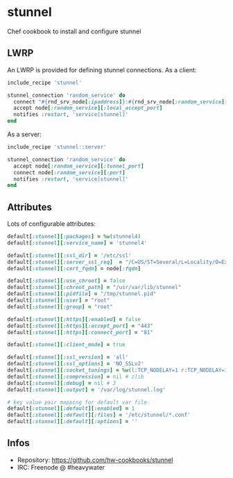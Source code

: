# stunnel

Chef cookbook to install and configure stunnel

## LWRP

An LWRP is provided for defining stunnel connections. As a client:
```ruby
include_recipe 'stunnel'

stunnel_connection 'random_service' do
  connect "#{rnd_srv_node[:ipaddress]}:#{rnd_srv_node[:random_service][:port]}"
  accept node[:random_service][:local_accept_port]
  notifies :restart, 'service[stunnel]'
end
```

As a server:
```ruby
include_recipe 'stunnel::server'

stunnel_connection 'random_service' do
  accept node[:random_service][:tunnel_port]
  connect node[:random_service][:port]
  notifies :restart, 'service[stunnel]'
end
```

## Attributes

Lots of configurable attributes:

```ruby
default[:stunnel][:packages] = %w(stunnel4)
default[:stunnel][:service_name] = 'stunnel4'

default[:stunnel][:ssl_dir] = '/etc/ssl'
default[:stunnel][:server_ssl_req]  = "/C=US/ST=Several/L=Locality/O=Example/OU=Operations/CN=#{node.fqdn}/emailAddress=root@#{node.fqdn}"
default[:stunnel][:cert_fqdn] = node[:fqdn]

default[:stunnel][:use_chroot] = false
default[:stunnel][:chroot_path] = "/usr/var/lib/stunnel"
default[:stunnel][:pidfile] = "/tmp/stunnel.pid"
default[:stunnel][:user] = "root"
default[:stunnel][:group] = "root"

default[:stunnel][:https][:enabled] = false
default[:stunnel][:https][:accept_port] = "443"
default[:stunnel][:https][:connect_port] = "81"

default[:stunnel][:client_mode] = true

default[:stunnel][:ssl_version] = 'all'
default[:stunnel][:ssl_options] = 'NO_SSLv2'
default[:stunnel][:socket_tunings] = %w(l:TCP_NODELAY=1 r:TCP_NODELAY=1)
default[:stunnel][:compression] = nil # zlib
default[:stunnel][:debug] = nil # 3
default[:stunnel][:output] = '/var/log/stunnel.log'

# key value pair mapping for default var file
default[:stunnel][:default][:enabled] = 1
default[:stunnel][:default][:files] = '/etc/stunnel/*.conf'
default[:stunnel][:default][:options] = ''
```

## Infos
* Repository: https://github.com/hw-cookbooks/stunnel
* IRC: Freenode @ #heavywater
